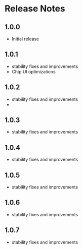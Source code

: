 # Release Notes

## 1.0.0

- Initial release

## 1.0.1

- stability fixes and improvements
- Chip UI optimizations

## 1.0.2

- stability fixes and improvements
- 
## 1.0.3

- stability fixes and improvements

## 1.0.4

- stability fixes and improvements

## 1.0.5

- stability fixes and improvements

## 1.0.6

- stability fixes and improvements

## 1.0.7

- stability fixes and improvements
